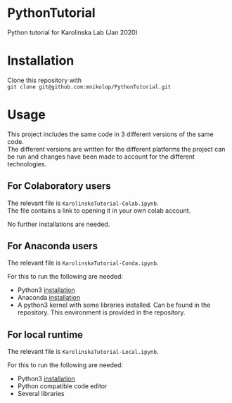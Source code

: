 # PythonTutorial
Python tutorial for Karolinska Lab (Jan 2020)

# Installation 

Clone this repository with    
``` git clone git@github.com:mnikolop/PythonTutorial.git ```
# Usage

This project includes the same code in 3 different versions of the same code.   
The different versions are written for the different platforms the project can be run and changes have been made to account for the different technologies.

## For Colaboratory users

The relevant file is 
```KarolinskaTutorial-Colab.ipynb```.   
The file contains a link to opening it in your own colab account. 

No further installations are needed.

## For Anaconda users

The relevant file is 
```KarolinskaTutorial-Conda.ipynb```.   

For this to run the following are needed:
- Python3 [installation](https://www.python.org/downloads/)
- Anaconda [installation](https://www.anaconda.com/distribution/)
- A python3 kernel with some libraries installed. Can be found in the repository. This environment is provided in the repository.

## For local runtime

The relevant file is 
```KarolinskaTutorial-Local.ipynb```.   

For this to run the following are needed:
- Python3 [installation](https://www.python.org/downloads/)
- Python compatible code editor
- Several libraries